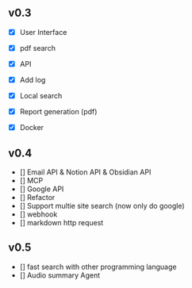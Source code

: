 ## v0.3 
- [x] User Interface
- [x] pdf search
- [x] API
- [x] Add log
- [x] Local search
- [x] Report generation (pdf)
- [x] Docker


## v0.4
- [] Email API & Notion API & Obsidian API
- [] MCP 
- [] Google API 
- [] Refactor
- [] Support multie site search (now only do google)
- [] webhook
- [] markdown http request 

## v0.5
- [] fast search with other programming language
- [] Audio summary Agent
